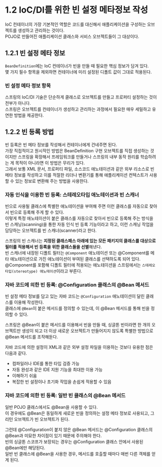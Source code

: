 # 1.2 IoC/DI를 위한 빈 설정 메타정보 작성

IoC 컨테이너의 가장 기본적인 역할은 코드를 대신해서 애플리케이션을 구성하는 오브젝트를 생성하고 관리하는 것이다.  
POJO로 만들어진 애플리케이션 클래스와 서비스 오브젝트들이 그 대상이다.

## 1.2.1 빈 설정 메타 정보

`BeanDefinition`에는 IoC 컨테이너가 빈을 만들 때 필요한 핵심 정보가 담겨 있다.  
몇 가지 필수 항목을 제외하면 컨테이너에 미리 설정된 디폴트 값이 그대로 적용된다.

### 빈 설정 메타 정보 항목

스프링의 IoC/DI 기술은 단순하게 클래스로 오브젝트를 만들고 프로퍼티 설정하는 것이 전부가 아니다.  
스프링은 오브젝트를 컨테이너가 생성하고 관리하는 과정에서 필요한 매우 세밀하고 유연한 방법을 제공한다.

## 1.2.2 빈 등록 방법

빈 등록은 빈 메타 정보를 작성해서 컨테이너에게 건네주면 된다.  
가장 직접적이고 원시적인 방법은 BeanDefinition 구현 오브젝트를 직접 생성하는 것이지만 스프링을 확장해서 프레임워크를 만들거나 스프링의 내부 동작 원리를 학습하려는 게 목적이 아니라면 이 방법은 무리가 있다.  
그래서 보통 XML 문서, 프로퍼티 파일, 소스코드 애노테이션과 같은 외부 리소스로 빈 메타 정보를 작성하고 이를 적절한 리더나 변환기를 통해 애플리케이션 컨텍스트가 사용할 수 있는 정보로 변환해 주는 방법을 사용한다.

### 자동 인식을 이용한 빈 등록: 스테레오타입 애노테이션과 빈 스캐너

빈으로 사용될 클래스에 특별한 애노테이션을 부여해 주면 이런 클래스를 자동으로 찾아서 빈으로 등록해 주게 할 수 있다.  
이렇게 특정 애노테이션이 붙은 클래스를 자동으로 찾아서 빈으로 등록해 주는 방식을 빈 스캐닝(scanning)을 통한 자동 인식 빈 등록 기능이라고 하고, 이런 스캐닝 작업을 담당하는 오브젝트를 빈 스캐너(scanner)라고 한다.

스프링의 빈 스캐너는 **지정된 클래스패스 아래에 있는 모든 패키지의 클래스를 대상으로 필터를 적용해서 빈 등록을 위한 클래스들을 선별**해낸다.  
빈 스캐너에 내장된 디폴트 필터는 `@Component` 애노테이션 또는 @Component를 메타 애노테이션으로 가진 애노테이션이 부여된 클래스를 선택하도록 되어 있다.  
@Component를 포함해 디폴트 필터에 적용되는 애노테이션을 스프링에서는 `스테레오타입(stereotype) 애노테이션`이라고 부른다.

### 자바 코드에 의한 빈 등록: @Configuration 클래스의 @Bean 메서드

빈 설정 메타 정보를 담고 있는 자바 코드는 `@Configuration` 애노테이션이 달린 클래스를 이용해 작성한다.  
클래스에 `@Bean`이 붙은 메서드를 정의할 수 있는데, 이 @Bean 메서드를 통해 빈을 정의할 수 있다.

스프링은 @Bean이 붙은 메서드를 이용해서 빈을 만들 때, 싱글톤 빈이라면 한 개의 오브젝트만 생성이 되고 더 이상 새로운 오브젝트가 만들어지지 않도록 특별한 방법으로 @Bean 메서드를 조작해둔다.

자바 코드에 의한 설정이 XML과 같은 외부 설정 파일을 이용하는 것보다 유용한 점은 다음과 같다.

- 컴파일러나 IDE를 통한 타입 검증 가능
- 자동 완성과 같은 IDE 지원 기능을 최대한 이용 가능
- 이해하기 쉬움
- 복잡한 빈 설정이나 초기화 작업을 손쉽게 적용할 수 있음

### 자바 코드에 의한 빈 등록: 일반 빈 클래스의 @Bean 메서드

일반 POJO 클래스에서도 @Bean을 사용할 수 있다.  
이 경우에도 @Bean은 동일하게 새로운 빈을 정의하는 설정 메타 정보로 사용되고, 그 리턴 오브젝트가 빈 오브젝트가 된다.

그런데 @Configuration이 붙지 않은 @Bean 메서드는 @Configuration 클래스의 @Bean과 미묘한 차이점이 있기 때문에 주의해야 한다.  
빈의 싱글톤 스코프가 보장되는 경우는 @Configuration 클래스 안에서 사용된 @Bean에만 해당된다.  
일반 빈 클래스에 @Bean을 사용한 경우, 메서드를 호출할 때마다 매번 다른 객체를 얻게 된다.
